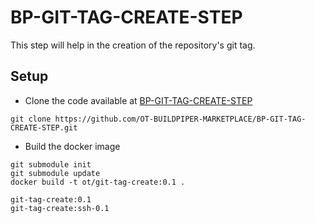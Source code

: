 # BP-GIT-TAG-CREATE-STEP

This step will help in the creation of the repository's git tag.

## Setup
* Clone the code available at [BP-GIT-TAG-CREATE-STEP](https://github.com/OT-BUILDPIPER-MARKETPLACE/BP-GIT-TAG-CREATE-STEP.git)

```
git clone https://github.com/OT-BUILDPIPER-MARKETPLACE/BP-GIT-TAG-CREATE-STEP.git
```
* Build the docker image
```
git submodule init
git submodule update
docker build -t ot/git-tag-create:0.1 .

git-tag-create:0.1
git-tag-create:ssh-0.1